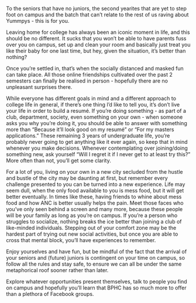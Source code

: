 <p><!-- wp:paragraph --></p>
<p>To the seniors that have no juniors, the second yearites that are yet to step foot on campus and the batch that can’t relate to the rest of us raving about Yummpys - this is for you.</p>
<p><!-- /wp:paragraph --></p>
<p><!-- wp:paragraph --></p>
<p>Leaving home for college has always been an iconic moment in life, and this should be no different. It sucks that you won’t be able to have parents fuss over you on campus, set up and clean your room and basically just treat you like their baby for one last time, but hey, given the situation, it’s better than nothing?&nbsp;</p>
<p><!-- /wp:paragraph --></p>
<p><!-- wp:paragraph --></p>
<p>Once you’re settled in, that’s when the socially distanced and masked fun can take place. All those online friendships cultivated over the past 2 semesters can finally be realised in person - hopefully there are no unpleasant surprises there.&nbsp;</p>
<p><!-- /wp:paragraph --></p>
<p><!-- wp:paragraph --></p>
<p>While everyone has different goals in mind and a different approach to college life in general, if there’s one thing I’d like to tell you, it’s don’t live your life in order to build a resumé. If you’re doing something - as part of a club, department, society, even something on your own - when someone asks you why you’re doing it, you should be able to answer with something more than “Because it’ll look good on my resumé” or “For my masters applications.” These remaining 3 years of undergraduate life, you’re probably never going to get anything like it ever again, so keep that in mind whenever you make decisions. Whenever contemplating over joining/doing something new, ask yourself “Will I regret it if I never get to at least try this?” More often than not, you’ll get some clarity.</p>
<p><!-- /wp:paragraph --></p>
<p><!-- wp:paragraph --></p>
<p>For a lot of you, living on your own in a new city secluded from the hustle and bustle of the city may be daunting at first, but remember every challenge presented to you can be turned into a new experience. Life may seem dull, when the only food available to you is mess food, but it will get better eventually. In times like these, having friends to whine about mess food and how ANC is better usually helps the pain. Meet those faces who you’ve only seen behind a screen and many more, because these people will be your family as long as you’re on campus. If you’re a person who struggles to socialize, nothing breaks the ice better than joining a club of like-minded individuals. Stepping out of your comfort zone may be the hardest part of trying out new social activities, but once you are able to cross that mental block, you’ll have experiences to remember.</p>
<p><!-- /wp:paragraph --></p>
<p><!-- wp:paragraph --></p>
<p>Enjoy yourselves and have fun, but be mindful of the fact that the arrival of your seniors and (future) juniors is contingent on your time on campus, so follow all the rules and stay safe, to ensure we can all be under the same metaphorical roof sooner rather than later.&nbsp;</p>
<p><!-- /wp:paragraph --></p>
<p><!-- wp:paragraph --></p>
<p>Explore whatever opportunities present themselves, talk to people you find on campus and hopefully you’ll learn that BPHC has so much more to offer than a plethora of Facebook groups.&nbsp;</p>
<p><!-- /wp:paragraph --></p>
